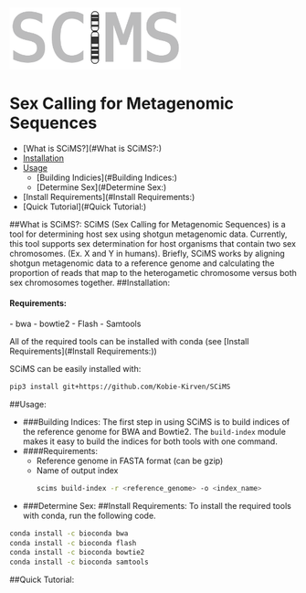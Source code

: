 
<img src="https://github.com/Kobie-Kirven/SCiMS/blob/main/docs/_static/logo.png" width="300">
<h1>Sex Calling for Metagenomic Sequences</h1>

- [What is SCiMS?](#What is SCiMS?:)
- [Installation](#Installation:)
- [Usage](#Usage:)
  - [Building Indicies](#Building Indices:)
  - [Determine Sex](#Determine Sex:)
- [Install Requirements](#Install Requirements:)
- [Quick Tutorial](#Quick Tutorial:)

##What is SCiMS?:
SCiMS (Sex Calling for Metagenomic Sequences) is a tool for determining 
host sex using shotgun metagenomic data. Currently, this tool supports sex
determination for host organisms that contain two sex chromosomes.
(Ex. X and Y in humans). Briefly, SCiMS works by aligning shotgun metagenomic
data to a reference genome and calculating the proportion of reads that map 
to the heterogametic chromosome versus both sex chromosomes together. 
##Installation:

<h4>Requirements:</h4>
- bwa
- bowtie2
- Flash
- Samtools

All of the required tools can be installed with conda (see [Install Requirements](#Install Requirements:))

SCiMS can be easily installed with:
```bash
pip3 install git+https://github.com/Kobie-Kirven/SCiMS
```
##Usage:
- ###Building Indices:
  The first step in using SCiMS is to build indices of the reference genome for
  BWA and Bowtie2. The ```build-index``` module makes it easy to build the indices
  for both tools with one command. 
- ####Requirements:
  * Reference genome in FASTA format (can be gzip)
  * Name of output index
    ```bash
    scims build-index -r <reference_genome> -o <index_name>
    ```
- ###Determine Sex:
##Install Requirements:
To install the required tools with conda, run the following code. 
```bash
conda install -c bioconda bwa
conda install -c bioconda flash
conda install -c bioconda bowtie2
conda install -c bioconda samtools
```
##Quick Tutorial:
